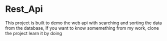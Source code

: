 # Rest_Api
This project is built to demo the web api with searching and sorting the data from the database,
If you want to know somemething from my work, clone the project learn it by doing
